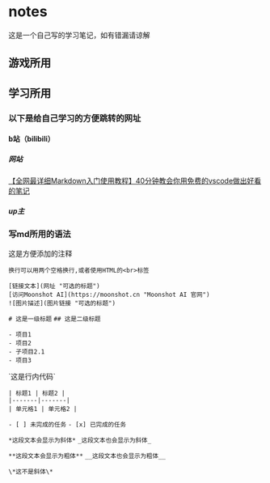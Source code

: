 # notes
这是一个自己写的学习笔记，如有错漏请谅解

## 游戏所用

## 学习所用

### 以下是给自己学习的方便跳转的网址

#### b站（bilibili）

##### 网站

[【全网最详细Markdown入门使用教程】40分钟教会你用免费的vscode做出好看的笔记](https://www.bilibili.com/video/BV1bK4y1i7BY/?spm_id_from=333.337.search-card.all.click&vd_source=0f1f56a0ec1cf4d85df0ad3fabac75ff)

##### up主


### 写md所用的语法

这是方便添加的注释

`换行可以用两个空格换行,或者使用HTML的<br>标签`  

`[链接文本](网址 "可选的标题")`  
`[访问Moonshot AI](https://moonshot.cn "Moonshot AI 官网")`  
`![图片描述](图片链接 "可选的标题")`  

`# 这是一级标题`
`## 这是二级标题`

`- 项目1`  
`- 项目2`  
`- 子项目2.1`  
`- 项目3`  

\`这是行内代码\`

`| 标题1 | 标题2 |`  
`|-------|-------|`  
`| 单元格1 | 单元格2 |`  

`- [ ] 未完成的任务`
`- [x] 已完成的任务`

`*这段文本会显示为斜体*`
`_这段文本也会显示为斜体_`

`**这段文本会显示为粗体**`
`__这段文本也会显示为粗体__`

`\*这不是斜体\*`


